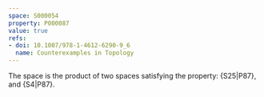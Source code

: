 ```yaml
---
space: S000054
property: P000087
value: true
refs:
- doi: 10.1007/978-1-4612-6290-9_6
  name: Counterexamples in Topology
---
```


The space is the product of two spaces satisfying the property: {S25|P87}, and {S4|P87}.
